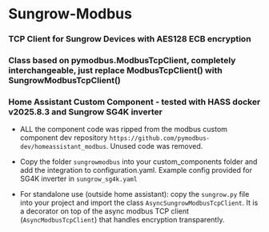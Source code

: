 # Sungrow-Modbus
### TCP Client for Sungrow Devices with AES128 ECB encryption

### Class based on pymodbus.ModbusTcpClient, completely interchangeable, just replace ModbusTcpClient() with SungrowModbusTcpClient()

### Home Assistant Custom Component - tested with HASS docker v2025.8.3 and Sungrow SG4K inverter

- ALL the component code was ripped from the modbus custom component dev repository ```https://github.com/pymodbus-dev/homeassistant_modbus```. Unused code was removed.

- Copy the folder ```sungrowmodbus``` into your custom_components folder and add the integration to configuration.yaml. Example config provided for SG4K inverter in ```sungrow_sg4k.yaml``` 

- For standalone use (outside home assistant): copy the ```sungrow.py``` file into your project and import the class ```AsyncSungrowModbusTcpClient```. It is a decorator on top of the async modbus TCP client (```AsyncModbusTcpClient```) that handles encryption transparently.
